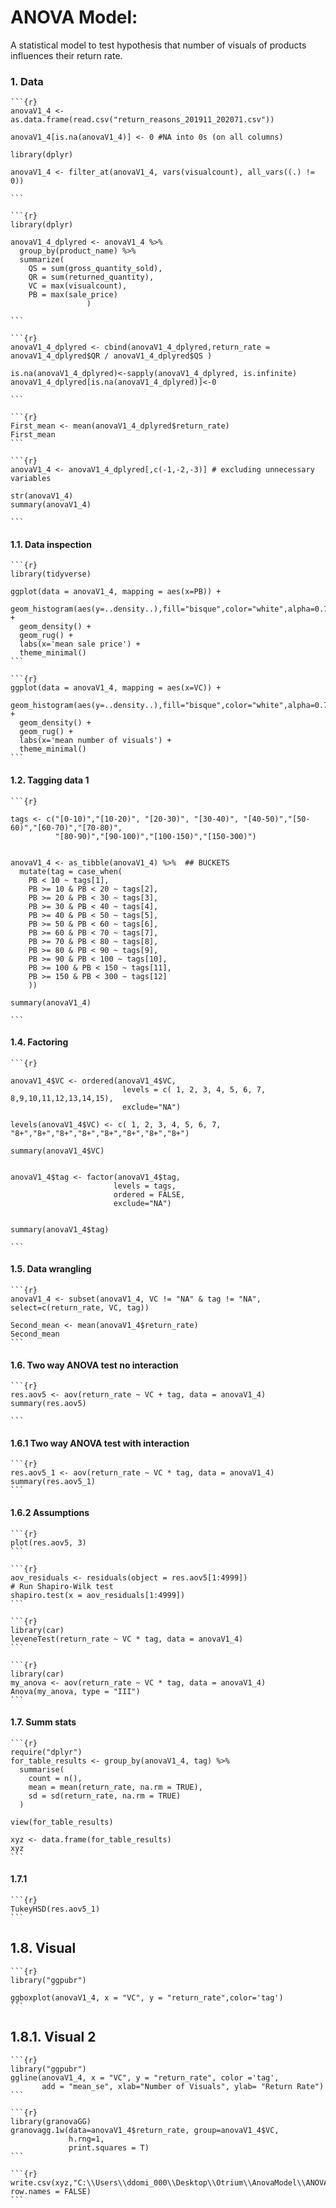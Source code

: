 # ANOVA Model:

A statistical model to test hypothesis that number of visuals of products influences their return rate.

### 1. Data
    ```{r}
    anovaV1_4 <- as.data.frame(read.csv("return_reasons_201911_202071.csv"))

    anovaV1_4[is.na(anovaV1_4)] <- 0 #NA into 0s (on all columns)

    library(dplyr)

    anovaV1_4 <- filter_at(anovaV1_4, vars(visualcount), all_vars((.) != 0))

    ```

    ```{r}
    library(dplyr)

    anovaV1_4_dplyred <- anovaV1_4 %>%
      group_by(product_name) %>%
      summarize(
        QS = sum(gross_quantity_sold),
        QR = sum(returned_quantity),
        VC = max(visualcount),
        PB = max(sale_price)
                     )

    ```

    ```{r}
    anovaV1_4_dplyred <- cbind(anovaV1_4_dplyred,return_rate = anovaV1_4_dplyred$QR / anovaV1_4_dplyred$QS )

    is.na(anovaV1_4_dplyred)<-sapply(anovaV1_4_dplyred, is.infinite)
    anovaV1_4_dplyred[is.na(anovaV1_4_dplyred)]<-0

    ```

    ```{r}
    First_mean <- mean(anovaV1_4_dplyred$return_rate)
    First_mean
    ```

    ```{r}
    anovaV1_4 <- anovaV1_4_dplyred[,c(-1,-2,-3)] # excluding unnecessary variables

    str(anovaV1_4)
    summary(anovaV1_4)

    ```

#### 1.1. Data inspection
    ```{r}
    library(tidyverse)

    ggplot(data = anovaV1_4, mapping = aes(x=PB)) +
      geom_histogram(aes(y=..density..),fill="bisque",color="white",alpha=0.7) +
      geom_density() +
      geom_rug() +
      labs(x='mean sale price') +
      theme_minimal()
    ```

    ```{r}
    ggplot(data = anovaV1_4, mapping = aes(x=VC)) +
      geom_histogram(aes(y=..density..),fill="bisque",color="white",alpha=0.7) +
      geom_density() +
      geom_rug() +
      labs(x='mean number of visuals') +
      theme_minimal()
    ```



#### 1.2. Tagging data 1


    ```{r}

    tags <- c("[0-10)","[10-20)", "[20-30)", "[30-40)", "[40-50)","[50-60)","[60-70)","[70-80)",
              "[80-90)","[90-100)","[100-150)","[150-300)")


    anovaV1_4 <- as_tibble(anovaV1_4) %>%  ## BUCKETS
      mutate(tag = case_when(
        PB < 10 ~ tags[1],
        PB >= 10 & PB < 20 ~ tags[2],
        PB >= 20 & PB < 30 ~ tags[3],
        PB >= 30 & PB < 40 ~ tags[4],
        PB >= 40 & PB < 50 ~ tags[5],
        PB >= 50 & PB < 60 ~ tags[6],
        PB >= 60 & PB < 70 ~ tags[7],
        PB >= 70 & PB < 80 ~ tags[8],
        PB >= 80 & PB < 90 ~ tags[9],
        PB >= 90 & PB < 100 ~ tags[10],
        PB >= 100 & PB < 150 ~ tags[11],
        PB >= 150 & PB < 300 ~ tags[12]
        ))

    summary(anovaV1_4)

    ```


#### 1.4. Factoring

    ```{r}

    anovaV1_4$VC <- ordered(anovaV1_4$VC,
                             levels = c( 1, 2, 3, 4, 5, 6, 7, 8,9,10,11,12,13,14,15),
                             exclude="NA")

    levels(anovaV1_4$VC) <- c( 1, 2, 3, 4, 5, 6, 7, "8+","8+","8+","8+","8+","8+","8+","8+")

    summary(anovaV1_4$VC)


    anovaV1_4$tag <- factor(anovaV1_4$tag,
                           levels = tags,
                           ordered = FALSE,
                           exclude="NA")


    summary(anovaV1_4$tag)

    ```

#### 1.5. Data wrangling


    ```{r}
    anovaV1_4 <- subset(anovaV1_4, VC != "NA" & tag != "NA",
    select=c(return_rate, VC, tag))

    Second_mean <- mean(anovaV1_4$return_rate)
    Second_mean
    ```


#### 1.6. Two way ANOVA test no interaction

    ```{r}
    res.aov5 <- aov(return_rate ~ VC + tag, data = anovaV1_4)
    summary(res.aov5)

    ```

#### 1.6.1 Two way ANOVA test with interaction

    ```{r}
    res.aov5_1 <- aov(return_rate ~ VC * tag, data = anovaV1_4)
    summary(res.aov5_1)
    ```

#### 1.6.2 Assumptions

    ```{r}
    plot(res.aov5, 3)
    ```

    ```{r}
    aov_residuals <- residuals(object = res.aov5[1:4999])
    # Run Shapiro-Wilk test
    shapiro.test(x = aov_residuals[1:4999])
    ```

    ```{r}
    library(car)
    leveneTest(return_rate ~ VC * tag, data = anovaV1_4)
    ```

    ```{r}
    library(car)
    my_anova <- aov(return_rate ~ VC * tag, data = anovaV1_4)
    Anova(my_anova, type = "III")
    ```



#### 1.7. Summ stats

    ```{r}
    require("dplyr")
    for_table_results <- group_by(anovaV1_4, tag) %>%
      summarise(
        count = n(),
        mean = mean(return_rate, na.rm = TRUE),
        sd = sd(return_rate, na.rm = TRUE)
      )

    view(for_table_results)

    xyz <- data.frame(for_table_results)
    xyz
    ```

#### 1.7.1

    ```{r}
    TukeyHSD(res.aov5_1)
    ```


## 1.8. Visual

    ```{r}
    library("ggpubr")

    ggboxplot(anovaV1_4, x = "VC", y = "return_rate",color='tag')
    ```

## 1.8.1. Visual 2

    ```{r}
    library("ggpubr")
    ggline(anovaV1_4, x = "VC", y = "return_rate", color ='tag',
           add = "mean_se", xlab="Number of Visuals", ylab= "Return Rate")
    ```

    ```{r}
    library(granovaGG)
    granovagg.1w(data=anovaV1_4$return_rate, group=anovaV1_4$VC,
                 h.rng=1,
                 print.squares = T)
    ```

    ```{r}
    write.csv(xyz,"C:\\Users\\ddomi_000\\Desktop\\Otrium\\AnovaModel\\ANOVA.csv", row.names = FALSE)
    ```
